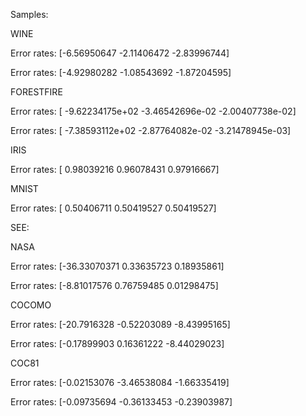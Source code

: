 Samples:

WINE
  
Error rates: [-6.56950647 -2.11406472 -2.83996744]
  
Error rates: [-4.92980282 -1.08543692 -1.87204595]
  
FORESTFIRE
  
Error rates: [ -9.62234175e+02  -3.46542696e-02  -2.00407738e-02]
  
Error rates: [ -7.38593112e+02  -2.87764082e-02  -3.21478945e-03]
  
IRIS


Error rates: [ 0.98039216  0.96078431  0.97916667]
  
MNIST


Error rates: [ 0.50406711  0.50419527  0.50419527]
  
SEE:
  
NASA
  
Error rates: [-36.33070371   0.33635723   0.18935861]
  
Error rates: [-8.81017576  0.76759485  0.01298475]

COCOMO
  
Error rates: [-20.7916328   -0.52203089  -8.43995165]
  
Error rates: [-0.17899903  0.16361222 -8.44029023]

COC81
  
Error rates: [-0.02153076 -3.46538084 -1.66335419]
  
Error rates: [-0.09735694 -0.36133453 -0.23903987]
